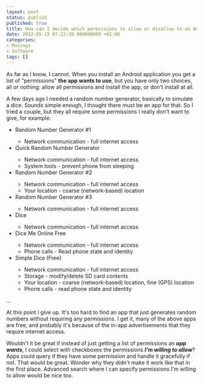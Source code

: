 ```yaml
---
layout: post
status: publish
published: true
title: How can I decide which permissions to allow or disallow to an Android application?
date: 2012-05-15 07:22:39.000000000 +02:00
categories:
- Musings
- Software
tags: []
---
```

As far as I know, I cannot. When you install an Android application you get a list of "permissions" <strong>the app wants to use</strong>, but you have only two choices, all or nothing: allow all permissions and install the app, or don't install at all.

A few days ago I needed a random number generator, basically to simulate a dice. Sounds simple enough, I thought there must be an app for that. So I tried a couple, but they all require some permissions I really don't want to give, for example:
<ul>
	<li>Random Number Generator #1</li>
<ul>
	<li>Network communication - full internet access</li>
</ul>
	<li>Quick Random Number Generator</li>
<ul>
	<li>Network communication - full internet access</li>
	<li>System tools - prevent phone from sleeping</li>
</ul>
	<li>Random Number Generator #2</li>
<ul>
	<li>Network communication - full internet access</li>
	<li>Your location - coarse (network-based) location</li>
</ul>
	<li>Random Number Generator #3</li>
<ul>
	<li>Network communication - full internet access</li>
</ul>
	<li>Dice</li>
<ul>
	<li>Network communication - full internet access</li>
</ul>
	<li>Dice Me Online Free</li>
<ul>
	<li>Network communication - full internet access</li>
	<li>Phone calls - Read phone state and identity</li>
</ul>
	<li>Simple Dice (Free)</li>
<ul>
	<li>Network communication - full internet access</li>
	<li>Storage - modify/delete SD card contents</li>
	<li>Your location - coarse (network-based) location, fine (GPS) location</li>
	<li>Phone calls - read phone state and identity</li>
</ul>
</ul>
...

At this point I give up. It's too hard to find an app that just generates random numbers without requiring any permissions. I get it, many of the above apps are free, and probably it's because of the in-app advertisements that they require internet access.

Wouldn't it be great if instead of just getting a list of permissions an <strong>*app wants*</strong>, I could select with checkboxes the permissions <strong>*I'm willing to allow*</strong>? Apps could query if they have some permission and handle it gracefully if not. That would be great. Wonder why they didn't make it work like that in the first place. Advanced search where I can specify permissions I'm willing to allow would be nice too.

